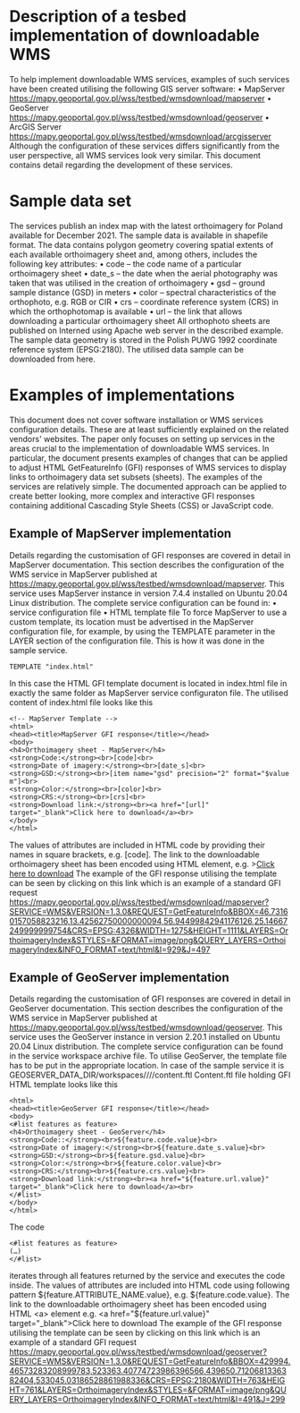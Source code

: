 # **Description of a tesbed implementation of downloadable WMS**
To help implement downloadable WMS services, examples of such services have been created utilising the following GIS server software:
•	MapServer https://mapy.geoportal.gov.pl/wss/testbed/wmsdownload/mapserver
•	GeoServer https://mapy.geoportal.gov.pl/wss/testbed/wmsdownload/geoserver
•	ArcGIS Server https://mapy.geoportal.gov.pl/wss/testbed/wmsdownload/arcgisserver
Although the configuration of these services differs significantly from the user perspective, all WMS services look very similar.
This document contains detail regarding the development of these services.

# Sample data set
The services publish an index map with the latest orthoimagery for Poland available for December 2021. The sample data is available in shapefile format. The data contains polygon geometry covering spatial extents of each available orthoimagery sheet and, among others, includes the following key attributes:
•	code – the code name of a particular orthoimagery sheet
•	date_s – the date when the aerial photography was taken that was utilised in the creation of orthoimagery
•	gsd – ground sample distance (GSD) in meters
•	color – spectral characteristics of the orthophoto, e.g. RGB or CIR
•	crs – coordinate reference system (CRS) in which the orthophotomap is available
•	url – the link that allows downloading a particular orthoimagery sheet
All orthophoto sheets are published on Interned using Apache web server in the described example.
The sample data geometry is stored in the Polish PUWG 1992 coordinate reference system (EPSG:2180).
The utilised data sample can be downloaded from here.

# Examples of implementations
This document does not cover software installation or WMS services configuration details. These are at least sufficiently explained on the related vendors' websites. The paper only focuses on setting up services in the areas crucial to the implementation of downloadable WMS services. In particular, the document presents examples of changes that can be applied to adjust HTML GetFeatureInfo (GFI) responses of WMS services to display links to orthoimagery data set subsets (sheets).
The examples of the services are relatively simple. The documented approach can be applied to create better looking, more complex and interactive GFI responses containing additional Cascading Style Sheets (CSS) or JavaScript code.


## Example of MapServer implementation
Details regarding the customisation of GFI responses are covered in detail in MapServer documentation.
This section describes the configuration of the WMS service in MapServer published at https://mapy.geoportal.gov.pl/wss/testbed/wmsdownload/mapserver. This service uses MapServer instance in version 7.4.4 installed on Ubuntu 20.04 Linux distribution. The complete service configuration can be found in:
•	service configuration file
•	HTML template file
To force MapServer to use a custom template, its location must be advertised in the MapServer configuration file, for example, by using the TEMPLATE parameter in the LAYER section of the configuration file. This is how it was done in the sample service.
```
TEMPLATE "index.html"
```
In this case the HTML GFI template document is located in index.html file in exactly the same folder as MapServer service configuraton file. The utilised content of index.html file looks like this 
```
<!-- MapServer Template -->
<html>
<head><title>MapServer GFI response</title></head>
<body>
<h4>Orthoimagery sheet - MapServer</h4>
<strong>Code:</strong><br>[code]<br>
<strong>Date of imagery:</strong><br>[date_s]<br>
<strong>GSD:</strong><br>[item name="gsd" precision="2" format="$value m"]<br>
<strong>Color:</strong><br>[color]<br>
<strong>CRS:</strong><br>[crs]<br>
<strong>Download link:</strong><br><a href="[url]" target="_blank">Click here to download</a><br>
</body>
</html>
```
The values of attributes are included in HTML code by providing their names in square brackets, e.g. [code]. The link to the downloadable orthoimagery sheet has been encoded using HTML <a> element, e.g. ><a href="[url]" target="_blank">Click here to download</a>
The example of the GFI response utilising the template can be seen by clicking on this link which is an example of a standard GFI request
https://mapy.geoportal.gov.pl/wss/testbed/wmsdownload/mapserver?SERVICE=WMS&VERSION=1.3.0&REQUEST=GetFeatureInfo&BBOX=46.73160157058823216,13.42562750000000094,56.94499842941176126,25.14667249999999754&CRS=EPSG:4326&WIDTH=1275&HEIGHT=1111&LAYERS=OrthoimageryIndex&STYLES=&FORMAT=image/png&QUERY_LAYERS=OrthoimageryIndex&INFO_FORMAT=text/html&I=929&J=497 

## Example of GeoServer implementation
Details regarding the customisation of GFI responses are covered in detail in GeoServer documentation.
This section describes the configuration of the WMS service in MapServer published at https://mapy.geoportal.gov.pl/wss/testbed/wmsdownload/geoserver. This service uses the GeoServer instance in version 2.20.1 installed on Ubuntu 20.04 Linux distribution. The complete service configuration can be found in the service workspace archive file.
To utilise GeoServer, the template file has to be put in the appropriate location. In case of the sample service it is GEOSERVER_DATA_DIR/workspaces/<workspace>/<datastore>/<featuretype>/content.ftl
Content.ftl file holding GFI HTML template looks like this
``` 
<html>
<head><title>GeoServer GFI response</title></head>
<body>
<#list features as feature>
<h4>Orthoimagery sheet - GeoServer</h4>
<strong>Code::</strong><br>${feature.code.value}<br>
<strong>Date of imagery:</strong><br>${feature.date_s.value}<br>
<strong>GSD:</strong><br>${feature.gsd.value}<br>
<strong>Color:</strong><br>${feature.color.value}<br>
<strong>CRS:</strong><br>${feature.crs.value}<br>
<strong>Download link:</strong><br><a href="${feature.url.value}" target="_blank">Click here to download</a><br>
</#list>
</body>
</html>
```
 
The code 
```
<#list features as feature>
(…)
</#list>
```
iterates through all features returned by the service and executes the code inside. The values of attributes are included into HTML code using following pattern ${feature.ATTRIBUTE_NAME.value}, e.g. ${feature.code.value}. The link to the downloadable orthoimagery sheet has been encoded using HTML <a> element e.g. <a href="${feature.url.value}" target="_blank">Click here to download</a>
The example of the GFI response utilising the template can be seen by clicking on this link which is an example of a standard GFI request
https://mapy.geoportal.gov.pl/wss/testbed/wmsdownload/geoserver?SERVICE=WMS&VERSION=1.3.0&REQUEST=GetFeatureInfo&BBOX=429994.46573283208999783,523363.40774723986396566,439650.7120681336382404,533045.03186528861988336&CRS=EPSG:2180&WIDTH=763&HEIGHT=761&LAYERS=OrthoimageryIndex&STYLES=&FORMAT=image/png&QUERY_LAYERS=OrthoimageryIndex&INFO_FORMAT=text/html&I=491&J=299
